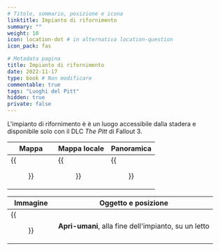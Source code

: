 ```yaml
---
# Titolo, sommario, posizione e icona
linktitle: Impianto di rifornimento
summary: ""
weight: 10
icon: location-dot # in alternativa location-question
icon_pack: fas

# Metadata pagina
title: Impianto di rifornimento
date: 2022-11-17
type: book # Non modificare
commentable: true
tags: "Luoghi del Pitt"
hidden: true
private: false 
---
```


L'impianto di rifornimento è è un luogo accessibile dalla stadera e disponibile solo con il DLC *The Pitt* di Fallout 3.

| Mappa | Mappa locale | Panoramica |
| ----- | ------------ | ---------- |
| {{<figure src="fo3/Supply_Plant_loc.webp">}}     |  {{<figure src="fo3/Supply_plant_loc_map.webp">}}           |  {{<figure src="fo3/Power_Plant.webp">}}         | 

| Immagine | Oggetto e posizione |
| -------- | ------------------- |
| {{<figure src="fo3/Fo3TP_Man_Opener.webp">}}        | **Apri-umani**, alla fine dell'impianto, su un letto 



